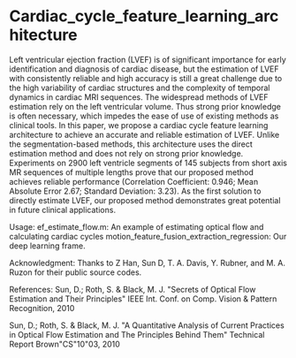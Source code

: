 # Cardiac_cycle_feature_learning_architecture
Left ventricular ejection fraction (LVEF) is of significant importance for early identification and diagnosis of cardiac disease, but the estimation of LVEF with consistently reliable and high accuracy is still a great challenge due to the high variability of cardiac structures and the complexity of temporal dynamics in cardiac MRI sequences. The widespread methods of LVEF estimation rely on the left ventricular volume. Thus strong prior knowledge is often necessary, which impedes the ease of use of existing methods as clinical tools. In this paper, we propose a cardiac cycle feature learning architecture to achieve an accurate and reliable estimation of LVEF. Unlike the segmentation-based methods, this architecture uses the direct estimation method and does not rely on strong prior knowledge. Experiments on 2900 left ventricle segments of 145 subjects from short axis MR sequences of multiple lengths prove that our proposed method achieves reliable performance (Correlation Coefficient: 0.946; Mean Absolute Error 2.67; Standard Deviation: 3.23). As the first solution to directly estimate LVEF, our proposed method demonstrates great potential in future clinical applications.

Usage:
ef_estimate_flow.m: An example of estimating optical flow and calculating cardiac cycles
motion_feature_fusion_extraction_regression: Our deep learning frame.

Acknowledgment:
Thanks to Z Han, Sun D, T. A. Davis, Y. Rubner, and M. A. Ruzon for their public source codes.

References:
Sun, D.; Roth, S. & Black, M. J. "Secrets of Optical Flow Estimation and Their Principles" IEEE Int. Conf. on Comp. Vision & Pattern Recognition, 2010

Sun, D.; Roth, S. & Black, M. J. "A Quantitative Analysis of Current Practices in Optical Flow Estimation and The Principles Behind Them" Technical Report Brown"CS"10"03,
2010
